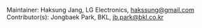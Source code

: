 Maintainer: Haksung Jang, LG Electronics, hakssung@gmail.com
Contributor(s):
Jongbaek Park, BKL, jb.park@bkl.co.kr